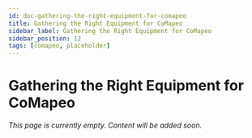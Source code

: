```yaml
---
id: doc-gathering-the-right-equipment-for-comapeo
title: Gathering the Right Equipment for CoMapeo
sidebar_label: Gathering the Right Equipment for CoMapeo
sidebar_position: 12
tags: [comapeo, placeholder]
---
```


# Gathering the Right Equipment for CoMapeo

*This page is currently empty. Content will be added soon.*
